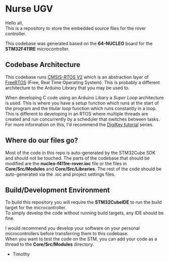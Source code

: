 # Nurse UGV  
Hello all,  
This is a repository to store the embedded source files for the rover controller.  

This codebase was generated based on the **64-NUCLEO** board for the **STM32F411RE** microcontroller.  

## Codebase Architecture  
This codebase runs [CMSIS-RTOS V2](https://www.keil.com/pack/doc/CMSIS/RTOS2/html/group__CMSIS__RTOS.html) which is an abstraction layer of [FreeRTOS](https://www.freertos.org/a00106.html) (Free, Real Time Operating System). This is probably a different architecture to the Arduino Library that you may be used to.

When developing C code using an Arduino Libary a *Super Loop* architecture is used. This is where you have a *setup* function which runs at the start of the program and the titular *loop* function which runs constantly in a loop. This is different to developing in an RTOS where multiple threads are created and run concurrently by a scheduler that switches between tasks. For more information on this, I'd recommend the [DigiKey tutorial](https://www.digikey.com.au/en/videos/d/digi-key-electronics/introduction-to-rtos-part-1-what-is-a-real-time-operating-system-rtos) series.  

## Where do our files go?  
Most of the code in this repo is auto-generated by the STM32Cube SDK and should not be touched. The parts of the codebase that should be modified are the **nucleo-f411re-rover.ioc** file or the files in **Core/Src/Modules** and **Core/Src/Libraries**. The rest of the code should be auto-generated via the .ioc and project settings files.  

## Build/Development Environment  
To build this repository you will require the **STM32CubeIDE** to run the build target for the microcontroller.  
To simply develop the code without running build targets, any IDE should be fine.  

I would recommend you develop your software on your personal microcontrollers before transferring them to this codebase.  
When you want to test the code on the STM, you can add your code as a thread to the **Core/Src/Modules** directory.  

- Timothy
